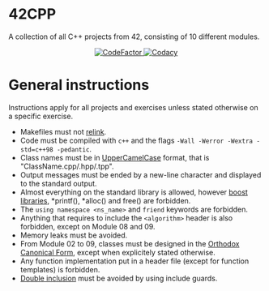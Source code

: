 # 42CPP
A collection of all C++ projects from 42, consisting of 10 different modules.
<div align=center>
<a href="https://www.codefactor.io/repository/github/xdec0de/42cpp"><img src="https://www.codefactor.io/repository/github/xdec0de/42cpp/badge" alt="CodeFactor" /> </a>
<a href="https://app.codacy.com/gh/xDec0de/42CPP/dashboard?utm_source=gh&utm_medium=referral&utm_content=&utm_campaign=Badge_grade"> <img src="https://app.codacy.com/project/badge/Grade/8186c6267ffd4d92a41ada31319b288d" alt="Codacy" /> </a>
</div>

# General instructions
Instructions apply for all projects and exercises unless stated otherwise on a specific exercise.
- Makefiles must not [relink](https://stackoverflow.com/questions/52502399/what-does-it-mean-for-a-makefile-to-relink).
- Code must be compiled with `c++` and the flags `-Wall -Werror -Wextra -std=c++98 -pedantic`.
- Class names must be in [UpperCamelCase](https://wiki.c2.com/?UpperCamelCase) format, that is "ClassName.cpp/.hpp/.tpp".
- Output messages must be ended by a new-line character and displayed to the standard output.
- Almost everything on the standard library is allowed, however [boost libraries](https://www.geeksforgeeks.org/advanced-c-boost-library/), *printf(), *alloc() and free() are forbidden.
- The `using namespace <ns_name>` and `friend` keywords are forbidden.
- Anything that requires to include the `<algorithm>` header is also forbidden, except on Module 08 and 09.
- Memory leaks must be avoided.
- From Module 02 to 09, classes must be designed in the [Orthodox Canonical Form](https://www.francescmm.com/orthodox-canonical-class-form/), except when explicitely stated otherwise.
- Any function implementation put in a header file (except for function templates) is forbidden.
- [Double inclusion](https://stackoverflow.com/questions/5000749/avoiding-double-inclusion-preprocessor-directive-vs-makefiles) must be avoided by using include guards.

